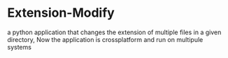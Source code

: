 # Extension-Modify
a python application that changes the extension of multiple files in a given directory,
Now the application is crossplatform and run on multipule systems
